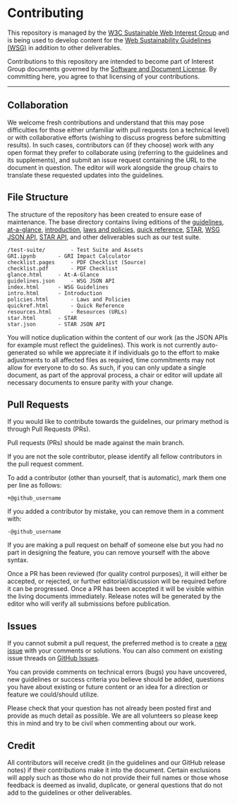 # Contributing

This repository is managed by the [W3C Sustainable Web Interest Group](https://www.w3.org/groups/ig/sustainableweb/) and is being used to develop content for the [Web Sustainability Guidelines (WSG)](https://w3c.github.io/sustainableweb-wsg/) in addition to other deliverables.

Contributions to this repository are intended to become part of Interest Group documents governed by the [Software and Document License](https://www.w3.org/copyright/software-license/). By committing here, you agree to that licensing of your contributions.

---

## Collaboration

We welcome fresh contributions and understand that this may pose difficulties for those either unfamiliar with pull requests (on a technical level) or with collaborative efforts (wishing to discuss progress before submitting results). In such cases, contributors can (if they choose) work with any open format they prefer to collaborate using (referring to the guidelines and its supplements), and submit an issue request containing the URL to the document in question. The editor will work alongside the group chairs to translate these requested updates into the guidelines.

## File Structure

The structure of the repository has been created to ensure ease of maintenance. The base directory contains living editions of the [guidelines](https://w3c.github.io/sustainableweb-wsg/), [at-a-glance](https://w3c.github.io/sustainableweb-wsg/glance.html), [introduction](https://w3c.github.io/sustainableweb-wsg/intro.html), [laws and policies](https://w3c.github.io/sustainableweb-wsg/policies.html), [quick reference](https://w3c.github.io/sustainableweb-wsg/quickref.html), [STAR](https://w3c.github.io/sustainableweb-wsg/star.html), [WSG JSON API](https://w3c.github.io/sustainableweb-wsg/guidelines.json), [STAR API](https://w3c.github.io/sustainableweb-wsg/star.json), and other deliverables such as our test suite.

```
/test-suite/		- Test Suite and Assets
GRI.ipynb		- GRI Impact Calculator
checklist.pages		- PDF Checklist (Source)
checklist.pdf		- PDF Checklist
glance.html		- At-A-Glance
guidelines.json		- WSG JSON API
index.html		- WSG Guidelines
intro.html		- Introduction
policies.html		- Laws and Policies
quickref.html		- Quick Reference
resources.html		- Resources (URLs)
star.html		- STAR
star.json		- STAR JSON API
```

You will notice duplication within the content of our work (as the JSON APIs for example must reflect the guidelines). This work is not currently auto-generated so while we appreciate it if individuals go to the effort to make adjustments to all affected files as required, time commitments may not allow for everyone to do so. As such, if you can only update a single document, as part of the approval process, a chair or editor will update all necessary documents to ensure parity with your change.

## Pull Requests

If you would like to contribute towards the guidelines, our primary method is through Pull Requests (PRs).

Pull requests (PRs) should be made against the main branch.

If you are not the sole contributor, please identify all fellow contributors in the pull request comment.

To add a contributor (other than yourself, that is automatic), mark them one per line as follows:

```
+@github_username
```

If you added a contributor by mistake, you can remove them in a comment with:

```
-@github_username
```

If you are making a pull request on behalf of someone else but you had no part in designing the feature, you can remove yourself with the above syntax.

Once a PR has been reviewed (for quality control purposes), it will either be accepted, or rejected, or further editorial/discussion will be required before it can be progressed. Once a PR has been accepted it will be visible within the living documents immediately. Release notes will be generated by the editor who will verify all submissions before publication.

## Issues

If you cannot submit a pull request, the preferred method is to create a [new issue](https://github.com/w3c/sustainableweb-wsg/issues/new) with your comments or solutions. You can also comment on existing issue threads on [GitHub Issues](https://github.com/w3c/sustainableweb-wsg/issues/).

You can provide comments on technical errors (bugs) you have uncovered, new guidelines or success criteria you believe should be added, questions you have about existing or future content or an idea for a direction or feature we could/should utilize.

Please check that your question has not already been posted first and provide as much detail as possible. We are all volunteers so please keep this in mind and try to be civil when commenting about our work.

## Credit

All contributors will receive credit (in the guidelines and our GitHub release notes) if their contributions make it into the document. Certain exclusions will apply such as those who do not provide their full names or those whose feedback is deemed as invalid, duplicate, or general questions that do not add to the guidelines or other deliverables.